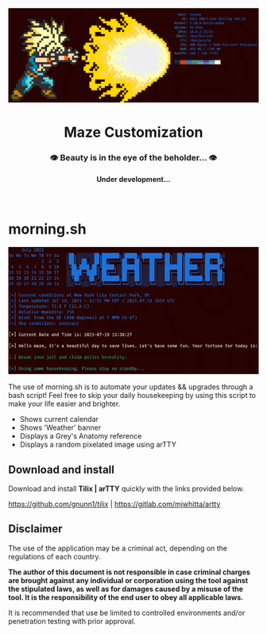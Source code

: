 <div align="center">
  <a href="https://github.com/m-aze/rebl-rebel/tree/main/personalization">
    <img alt="Logo" src="https://github.com/m-aze/rebl-rebel/blob/main/personalization/materials/54cce38a401f60604feacb9063f4845b.png" width="800"/>
  </a>
  <h1>Maze Customization</h1>
  <h3>👁️ Beauty is in the eye of the beholder... 👁️</h3>

  <h4>Under development...</h4>
</div>
<br/>

# morning.sh
<img alt="Picture" src="https://github.com/m-aze/rebl-rebel/blob/main/personalization/materials/40bc0e603b76b5c42504aa3a3d3fd2e9.png" width="600"/>

The use of morning.sh is to automate your updates && upgrades through a bash script! Feel free to skip your daily housekeeping by using this script to make your life easier and brighter.

- Shows current calendar
- Shows 'Weather' banner
- Displays a Grey's Anatomy reference
- Displays a random pixelated image using arTTY

## Download and install

Download and install **Tilix | arTTY** quickly with the links provided below.

https://github.com/gnunn1/tilix |
https://gitlab.com/mjwhitta/artty

## Disclaimer

The use of the application may be a criminal act, depending on the regulations of each country.

**The author of this document is not responsible in case criminal charges are brought against any individual or corporation using the tool against the stipulated laws, as well as for damages caused by a misuse of the tool. It is the responsibility of the end user to obey all applicable laws.**

It is recommended that use be limited to controlled environments and/or penetration testing with prior approval.
